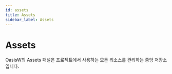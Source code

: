 ```yaml
---
id: assets
title: Assets
sidebar_label: Assets
---
```


# Assets

OasisW의 Assets 패널은 프로젝트에서 사용하는 모든 리소스를 관리하는 중앙 저장소입니다.
